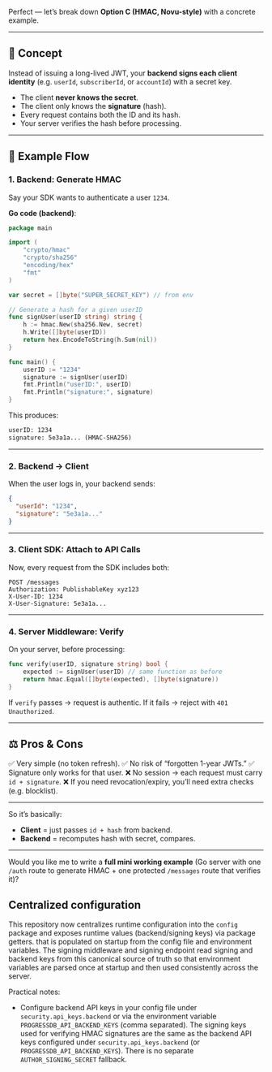 Perfect — let’s break down **Option C (HMAC, Novu-style)** with a concrete example.

---

## 🔑 Concept

Instead of issuing a long-lived JWT, your **backend signs each client identity** (e.g. `userId`, `subscriberId`, or `accountId`) with a secret key.

* The client **never knows the secret**.
* The client only knows the **signature** (hash).
* Every request contains both the ID and its hash.
* Your server verifies the hash before processing.

---

## 📝 Example Flow

### 1. Backend: Generate HMAC

Say your SDK wants to authenticate a user `1234`.

**Go code (backend)**:

```go
package main

import (
	"crypto/hmac"
	"crypto/sha256"
	"encoding/hex"
	"fmt"
)

var secret = []byte("SUPER_SECRET_KEY") // from env

// Generate a hash for a given userID
func signUser(userID string) string {
	h := hmac.New(sha256.New, secret)
	h.Write([]byte(userID))
	return hex.EncodeToString(h.Sum(nil))
}

func main() {
	userID := "1234"
	signature := signUser(userID)
	fmt.Println("userID:", userID)
	fmt.Println("signature:", signature)
}
```

This produces:

```txt
userID: 1234
signature: 5e3a1a... (HMAC-SHA256)
```

---

### 2. Backend → Client

When the user logs in, your backend sends:

```json
{
  "userId": "1234",
  "signature": "5e3a1a..."
}
```

---

### 3. Client SDK: Attach to API Calls

Now, every request from the SDK includes both:

```http
POST /messages
Authorization: PublishableKey xyz123
X-User-ID: 1234
X-User-Signature: 5e3a1a...
```

---

### 4. Server Middleware: Verify

On your server, before processing:

```go
func verify(userID, signature string) bool {
	expected := signUser(userID) // same function as before
	return hmac.Equal([]byte(expected), []byte(signature))
}
```

If `verify` passes → request is authentic.
If it fails → reject with `401 Unauthorized`.

---

## ⚖️ Pros & Cons

✅ Very simple (no token refresh).
✅ No risk of “forgotten 1-year JWTs.”
✅ Signature only works for that user.
❌ No session → each request must carry `id + signature`.
❌ If you need revocation/expiry, you’ll need extra checks (e.g. blocklist).

---

So it’s basically:

* **Client** = just passes `id + hash` from backend.
* **Backend** = recomputes hash with secret, compares.

---

Would you like me to write a **full mini working example** (Go server with one `/auth` route to generate HMAC + one protected `/messages` route that verifies it)?

Centralized configuration
-------------------------

This repository now centralizes runtime configuration into the `config` package
and exposes runtime values (backend/signing keys) via package getters.
that is populated on startup from the config file and environment variables. The
signing middleware and signing endpoint read signing and backend keys from this
canonical source of truth so that environment variables are parsed once at startup
and then used consistently across the server.

Practical notes:

- Configure backend API keys in your config file under `security.api_keys.backend` or
  via the environment variable `PROGRESSDB_API_BACKEND_KEYS` (comma separated).
The signing keys used for verifying HMAC signatures are the same as the backend
API keys configured under `security.api_keys.backend` (or `PROGRESSDB_API_BACKEND_KEYS`).
There is no separate `AUTHOR_SIGNING_SECRET` fallback.
